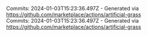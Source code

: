 Commits: 2024-01-03T15:23:36.497Z - Generated via https://github.com/marketplace/actions/artificial-grass
<br>
Commits: 2024-01-03T15:23:36.497Z - Generated via https://github.com/marketplace/actions/artificial-grass
<br>
